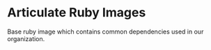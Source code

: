 # Articulate Ruby Images

Base ruby image which contains common dependencies used in our
organization.
